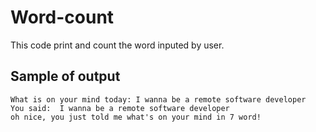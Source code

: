 # Word-count
This code print and count the word inputed by user.
## Sample of output
```
What is on your mind today: I wanna be a remote software developer
You said:  I wanna be a remote software developer 
oh nice, you just told me what's on your mind in 7 word!
```
